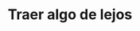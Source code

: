 ---
layout: libro
title: Traer algo de lejos
flipbook: https://www.yumpu.com/es/embed/view/w5B3FmJp6XOyKGSq
permalink: /libros/traer_algo_de_lejos/
---